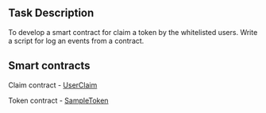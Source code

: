 ## Task Description

To develop a smart contract for claim a token by the whitelisted users.  Write a script for log an events from a contract. 


## Smart contracts

Claim contract - [UserClaim](https://testnet.bscscan.com/address/0xe0bd9daa23c7a1ea4bcba89fae91e394c5a11826#code)

Token contract - [SampleToken](https://testnet.bscscan.com/address/0x395937785e60afb60765cab312b938c766431aeb#code)

